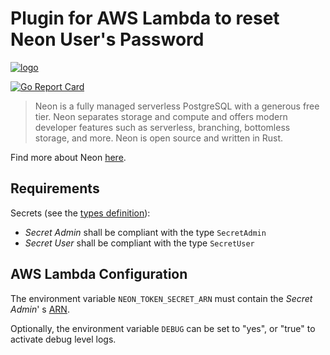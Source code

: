 # Plugin for AWS Lambda to reset Neon User's Password

[![logo](https://neon.tech/static/logo-white-9b5ae00331360361ba068980af7383ba.svg)](https://neon.tech)

[![Go Report Card](https://goreportcard.com/badge/github.com/kislerdm/aws-lambda-secret-rotation/plugin/neon)](https://goreportcard.com/report/github.com/kislerdm/aws-lambda-secret-rotation/plugin/neon)

> Neon is a fully managed serverless PostgreSQL with a generous free tier. Neon separates storage and compute and offers
> modern developer features such as serverless, branching, bottomless storage, and more. Neon is open source and written
> in Rust.

Find more about Neon [here](https://neon.tech/docs/introduction/about/).

## Requirements

Secrets (see the [types definition](models.go)):

- _Secret Admin_ shall be compliant with the type `SecretAdmin`
- _Secret User_ shall be compliant with the type `SecretUser`

## AWS Lambda Configuration

The environment variable `NEON_TOKEN_SECRET_ARN` must contain the _Secret Admin_'
s [ARN](https://docs.aws.amazon.com/general/latest/gr/aws-arns-and-namespaces.html).

Optionally, the environment variable `DEBUG` can be set to "yes", or "true" to activate debug level logs.
